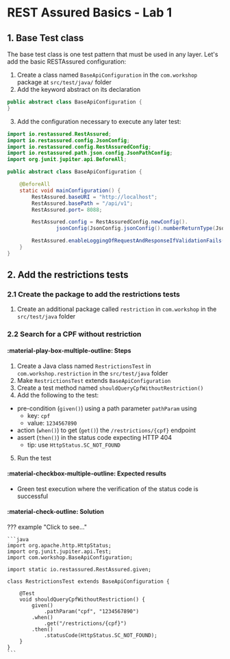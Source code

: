 # REST Assured Basics - Lab 1

## 1. Base Test class

The base test class is one test pattern that must be used in any layer.
Let's add the basic RESTAssured configuration:

1. Create a class named `BaseApiConfiguration` in the `com.workshop` package at `src/test/java/` folder
2. Add the keyword abstract on its declaration
```java
public abstract class BaseApiConfiguration {
}
```
3. Add the configuration necessary to execute any later test:
```java
import io.restassured.RestAssured;
import io.restassured.config.JsonConfig;
import io.restassured.config.RestAssuredConfig;
import io.restassured.path.json.config.JsonPathConfig;
import org.junit.jupiter.api.BeforeAll;

public abstract class BaseApiConfiguration {

    @BeforeAll
    static void mainConfiguration() {
        RestAssured.baseURI = "http://localhost";
        RestAssured.basePath = "/api/v1";
        RestAssured.port= 8088;

        RestAssured.config = RestAssuredConfig.newConfig().
                jsonConfig(JsonConfig.jsonConfig().numberReturnType(JsonPathConfig.NumberReturnType.BIG_DECIMAL));

        RestAssured.enableLoggingOfRequestAndResponseIfValidationFails();;
    }
}
```

## 2. Add the restrictions tests

### 2.1 Create the package to add the restrictions tests

1. Create an additional package called `restriction` in `com.workshop` in the `src/test/java` folder

### 2.2 Search for a CPF without restriction

#### :material-play-box-multiple-outline: Steps

1. Create a Java class named `RestrictionsTest` in `com.workshop.restriction` in the `src/test/java` folder
2. Make `RestrictionsTest` extends `BaseApiConfiguration`
3. Create a test method named `shouldQueryCpfWithoutRestriction()`
4. Add the following to the test:
  - pre-condition (`given()`) using a path parameter `pathParam` using
    - key: `cpf`
    - value: `1234567890`
  - action (`when()`) to get (`get()`) the `/restrictions/{cpf}` endpoint
  - assert (`then()`) in the status code expecting HTTP 404
    - tip: use `HttpStatus.SC_NOT_FOUND`
5. Run the test

#### :material-checkbox-multiple-outline: Expected results

* Green test execution where the verification of the status code is successful

#### :material-check-outline: Solution

??? example "Click to see..."

    ```java
    import org.apache.http.HttpStatus;
    import org.junit.jupiter.api.Test;
    import com.workshop.BaseApiConfiguration;

    import static io.restassured.RestAssured.given;

    class RestrictionsTest extends BaseApiConfiguration {

        @Test
        void shouldQueryCpfWithoutRestriction() {
            given()
                .pathParam("cpf", "1234567890")
            .when()
                .get("/restrictions/{cpf}")
            .then()
                .statusCode(HttpStatus.SC_NOT_FOUND);
        }
    }
    ```
